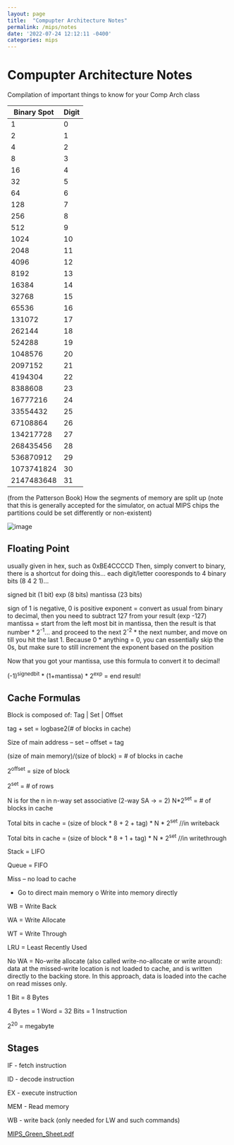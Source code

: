 ```yaml
---
layout: page
title:  "Compupter Architecture Notes"
permalink: /mips/notes
date: '2022-07-24 12:12:11 -0400'
categories: mips
---
```


# Compupter Architecture Notes 

Compilation of important things to know for your Comp Arch class

| Binary Spot | Digit |
| ----------- | ----- |
| 1           | 0     |
| 2           | 1     |
| 4           | 2     |
| 8           | 3     |
| 16          | 4     |
| 32          | 5     |
| 64          | 6     |
| 128         | 7     |
| 256         | 8     |
| 512         | 9     |
| 1024        | 10    |
| 2048        | 11    |
| 4096        | 12    |
| 8192        | 13    |
| 16384       | 14    |
| 32768       | 15    |
| 65536       | 16    |
| 131072      | 17    |
| 262144      | 18    |
| 524288      | 19    |
| 1048576     | 20    |
| 2097152     | 21    |
| 4194304     | 22    |
| 8388608     | 23    |
| 16777216    | 24    |
| 33554432    | 25    |
| 67108864    | 26    |
| 134217728   | 27    |
| 268435456   | 28    |
| 536870912   | 29    |
| 1073741824  | 30    |
| 2147483648  | 31    |

(from the Patterson Book)
How the segments of memory are split up (note that this is generally accepted for the simulator, on actual MIPS chips the partitions could be set differently or non-existent)

![image](https://user-images.githubusercontent.com/5733247/177302019-1638ea3f-1aa1-44d1-9ccd-1059d0910e59.png)

## Floating Point

usually given in hex, such as 0xBE4CCCCD 
Then, simply convert to binary, there is a shortcut for doing this... each digit/letter cooresponds to 4 binary bits (8 4 2 1)... 

signed bit (1 bit)
exp (8 bits)
mantissa (23 bits)

sign of 1 is negative, 0 is positive 
exponent = convert as usual from binary to decimal, then you need to subtract 127 from your result (exp -127)
mantissa = start from the left most bit in mantissa, then the result is that number * 2<sup>-1</sup>... and proceed to the next 2<sup>-2</sup> * the next number, and move on till you hit the last 1. Because 0 * anything = 0, you can essentially skip the 0s, but make sure to still increment the exponent based on the position

Now that you got your mantissa, use this formula to convert it to decimal!

(-1)<sup>signedbit</sup> * (1+mantissa) * 2<sup>exp</sup> = end result!


## Cache Formulas 

Block is composed of: Tag | Set | Offset 

tag + set = logbase2(# of blocks in cache)

Size of main address – set – offset = tag

(size of main memory)/(size of block) = # of blocks in cache

2<sup>offset</sup> = size of block 

2<sup>set</sup> = # of rows 

N is for the n in n-way set associative (2-way SA -> = 2)
N*2<sup>set</sup> = # of blocks in cache

Total bits in cache = (size of block * 8 + 2 + tag) * N * 2<sup>set</sup> //in writeback

Total bits in cache = (size of block * 8 + 1 + tag) * N * 2<sup>set</sup> //in writethrough

Stack = LIFO

Queue = FIFO

Miss – no load to cache
-	Go to direct main memory 
o	Write into memory directly 


WB = Write Back

WA = Write Allocate

WT = Write Through

LRU = Least Recently Used

No WA = 	No-write allocate (also called write-no-allocate or write around): data at the missed-write location is not loaded to cache, and is written directly to the backing store. In this approach, data is loaded into the cache on read misses only.

1 Bit = 8 Bytes

4 Bytes = 1 Word = 32 Bits = 1 Instruction

2<sup>20</sup> = megabyte

## Stages

IF - fetch instruction

ID - decode instruction

EX - execute instruction 

MEM - Read memory

WB - write back (only needed for LW and such commands)


[MIPS_Green_Sheet.pdf](https://github.com/avipars/CS-Resources/files/9105425/MIPS_Green_Sheet.pdf)
